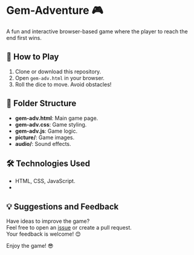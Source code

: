 # Gem-Adventure 🎮  
A fun and interactive browser-based game where the player to reach the end first wins.

## 🚀 How to Play
1. Clone or download this repository.  
2. Open `gem-adv.html` in your browser.  
3. Roll the dice to move. Avoid obstacles!

## 📁 Folder Structure
- **gem-adv.html**: Main game page.  
- **gem-adv.css**: Game styling.  
- **gem-adv.js**: Game logic.  
- **picture/**: Game images.  
- **audio/**: Sound effects.

## 🛠️ Technologies Used
- HTML, CSS, JavaScript.
- 
## 💡 Suggestions and Feedback
Have ideas to improve the game?  
Feel free to open an [issue](https://github.com/yogesh87hr/Gem-Adventure/issues) or create a pull request.  
Your feedback is welcome! 😊


Enjoy the game! 😎
